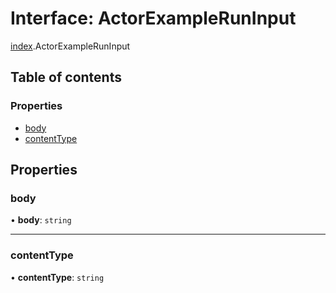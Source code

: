 # Interface: ActorExampleRunInput

[index](../modules/index.md).ActorExampleRunInput

## Table of contents

### Properties

- [body](index.ActorExampleRunInput.md#body)
- [contentType](index.ActorExampleRunInput.md#contenttype)

## Properties

### <a id="body" name="body"></a> body

• **body**: `string`

___

### <a id="contenttype" name="contenttype"></a> contentType

• **contentType**: `string`
